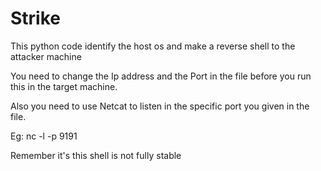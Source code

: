 # Strike

This python code identify the host os and make a reverse shell to the attacker machine

You need to change the Ip address and the Port in the file before you run this in the target machine.

Also you need to use Netcat to listen in the specific port you given in the file.

Eg: nc -l -p 9191

Remember it's this shell is not fully stable

